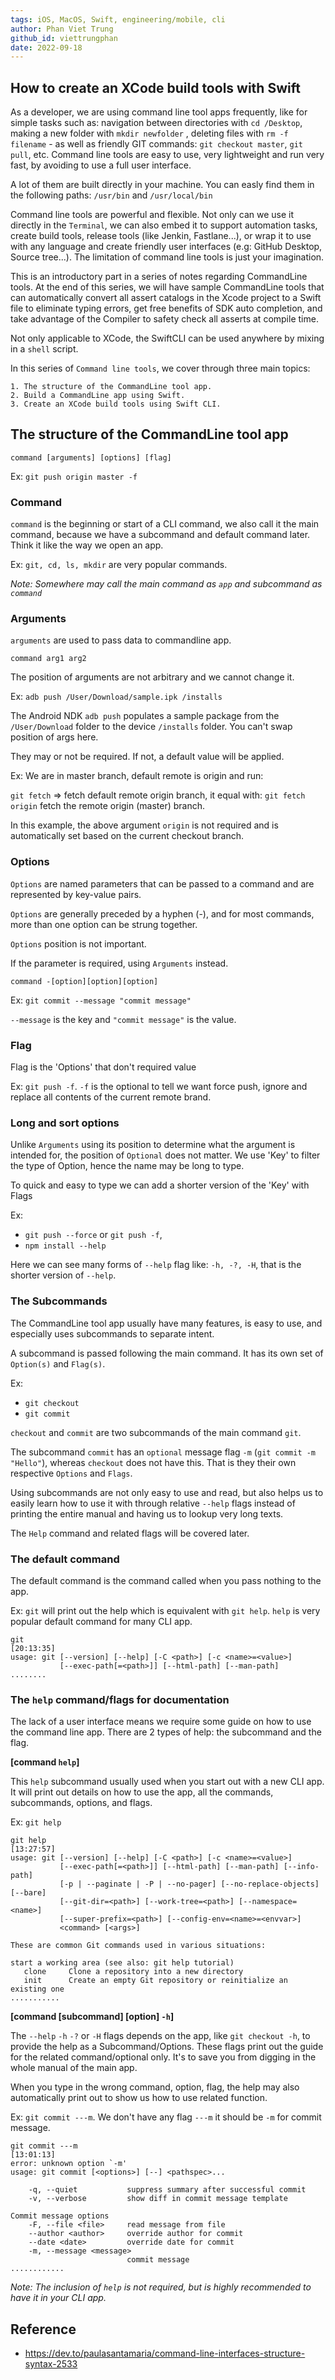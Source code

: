 ```yaml
---
tags: iOS, MacOS, Swift, engineering/mobile, cli
author: Phan Viet Trung
github_id: viettrungphan
date: 2022-09-18
---
```


## How to create an XCode build tools with Swift

As a developer, we are using command line tool apps frequently, like for simple tasks such as: navigation between directories with `cd /Desktop`, making a new folder with `mkdir newfolder` , deleting files with `rm -f filename` - as well as friendly GIT commands: `git checkout master`,  `git pull`, etc. Command line tools are easy to use, very lightweight and run very fast, by avoiding to use a full user interface.

A lot of them are built directly in your machine. You can easly find them in the following paths: `/usr/bin` and `/usr/local/bin`

Command line tools are powerful and flexible. Not only can we use it directly in the `Terminal`, we can also embed it to support automation tasks, create build tools, release tools (like Jenkin, Fastlane...), or wrap it to use with any language and create friendly user interfaces (e.g: GitHub Desktop, Source tree...). The limitation of command line tools is just your imagination.

This is an introductory part in a series of notes regarding CommandLine tools. At the end of this series, we will have sample CommandLine tools that can automatically convert all assert catalogs in the Xcode project to a Swift file to eliminate typing errors, get free benefits of SDK auto completion, and take advantage of the Compiler to safety check all asserts at compile time.

Not only applicable to XCode, the SwiftCLI can be used anywhere by mixing in a `shell` script.

In this series of `Command line tools`, we cover through three main topics:

    1. The structure of the CommandLine tool app.
    2. Build a CommandLine app using Swift.
    3. Create an XCode build tools using Swift CLI.

## The structure of the CommandLine tool app

```command [arguments] [options] [flag]```

Ex: `git push origin master -f`

### Command

`command` is the beginning or start of a CLI command, we also call it the main command, because we have a subcommand and default command later. Think it like the way we open an app.

Ex: `git, cd, ls, mkdir` are very popular commands.

_Note: Somewhere may call the main command as `app` and subcommand as `command`_

### Arguments

`arguments` are used to pass data to commandline app.

`command arg1 arg2`

The position of arguments are not arbitrary and we cannot change it.

Ex: `adb push /User/Download/sample.ipk /installs`

The Android NDK `adb push` populates a sample package from the `/User/Download` folder to the device `/installs` folder. You can't swap position of args here.

They may or not be required. If not, a default value will be applied.

Ex: We are in master branch, default remote is origin and run:

`git fetch` => fetch default remote origin branch, it equal with:
`git fetch origin` fetch the remote origin (master) branch.

In this example, the above argument `origin` is not required and is automatically set based on the current checkout branch.

### Options

`Options` are named parameters that can be passed to a command and are represented by key-value pairs.

`Options` are generally preceded by a hyphen (-), and for most commands, more than one option can be strung together.

`Options` position is not important.

If the parameter is required, using `Arguments` instead.

`command -[option][option][option]`

Ex: ```git commit --message "commit message"```

`--message` is the key and `"commit message"` is the value.

### Flag

Flag is the 'Options' that don't required value

Ex: `git push -f`. `-f` is the optional to tell we want force push, ignore and replace all contents of the current remote brand.

### Long and sort options

Unlike `Arguments` using its position to determine what the argument is intended for, the position of `Optional` does not matter. We use 'Key' to filter the type of Option, hence the name may be long to type.

To quick and easy to type we can add a shorter version of the 'Key' with Flags

Ex:
- `git push --force` or `git push -f`,
- `npm install --help`

Here we can see many forms of `--help` flag like: `-h, -?, -H`, that is the shorter version of `--help`.

### The Subcommands

The CommandLine tool app usually have many features, is easy to use, and especially uses subcommands to separate intent.

A subcommand is passed following the main command. It has its own set of `Option(s)` and `Flag(s)`.

Ex:
- `git checkout`
- `git commit`

`checkout` and `commit` are two subcommands of the main command `git`.

The subcommand `commit` has an `optional` message flag `-m` (`git commit -m "Hello"`), whereas `checkout` does not have this. That is they their own respective `Options` and `Flags`.

Using subcommands are not only easy to use and read, but also helps us to easily learn how to use it with through relative `--help` flags instead of printing the entire manual and having us to lookup very long texts.

The `Help` command and related flags will be covered later.

### The default command

The default command is the command called when you pass nothing to the app.

Ex: `git`
will print out the help which is equivalent with `git help`. `help` is very popular default command for many CLI app.

```shell
git                                                                                                                            [20:13:35]
usage: git [--version] [--help] [-C <path>] [-c <name>=<value>]
           [--exec-path[=<path>]] [--html-path] [--man-path]
........
```

### The `help` command/flags for documentation

The lack of a user interface means we require some guide on how to use the command line app.
There are 2 types of help: the subcommand and the flag.

**[command `help`]**

This `help` subcommand usually used when you start out with a new CLI app. It will print out details on how to use the app, all the commands, subcommands, options, and flags.

Ex: `git help`

```shell
git help                                                                                                     [13:27:57]
usage: git [--version] [--help] [-C <path>] [-c <name>=<value>]
           [--exec-path[=<path>]] [--html-path] [--man-path] [--info-path]
           [-p | --paginate | -P | --no-pager] [--no-replace-objects] [--bare]
           [--git-dir=<path>] [--work-tree=<path>] [--namespace=<name>]
           [--super-prefix=<path>] [--config-env=<name>=<envvar>]
           <command> [<args>]

These are common Git commands used in various situations:

start a working area (see also: git help tutorial)
   clone     Clone a repository into a new directory
   init      Create an empty Git repository or reinitialize an existing one
...........
```

**[command [subcommand] [option] `-h`]**

The `--help` `-h` `-?` or `-H` flags depends on the app, like `git checkout -h`, to provide the help as a Subcommand/Options. These flags print out the guide for the related command/optional only. It's to save you from digging in the whole manual of the main app.

When you type in the wrong command, option, flag, the help may also automatically print out to show us how to use related function.

Ex: `git commit ---m`. We don't have any flag `---m` it should be `-m` for commit message.

```shell
git commit ---m                                                                                              [13:01:13]
error: unknown option `-m'
usage: git commit [<options>] [--] <pathspec>...

    -q, --quiet           suppress summary after successful commit
    -v, --verbose         show diff in commit message template

Commit message options
    -F, --file <file>     read message from file
    --author <author>     override author for commit
    --date <date>         override date for commit
    -m, --message <message>
                          commit message
............
```

_Note: The inclusion of `help`  is not required, but is highly recommended to have it in your CLI app._

## Reference

- <https://dev.to/paulasantamaria/command-line-interfaces-structure-syntax-2533>
